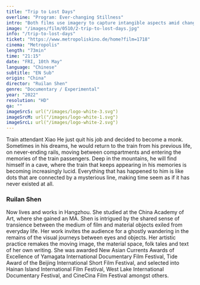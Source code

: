 ```yaml
---
title: "Trip to Lost Days"
overline: "Program: Ever-changing Stillness"
intro: "Both films use imagery to capture intangible aspects amid change. \"14 Paintings\" explores artists' self-reflection amidst policy shifts. \"Trip to Lost Days\" employs \"still frames\" to depict Xiaohe's transcendent journey."
image: "/images/film/0510/2-trip-to-lost-days.jpg"
info: "/trip-to-lost-days"
ticket: "https://www.metropoliskino.de/home?film=1718"
cinema: "Metropolis"
length: "73min"
time: "21:15"
date: "FRI, 10th May"
language: "Chinese"
subtitle: "EN Sub"
origin: "China"
director: "Ruilan Shen"
genre: "Documentary / Experimental"
year: "2022"
resolution: "HD"
qa: ""
imageSrcS: url("/images/logo-white-3.svg")
imageSrcM: url("/images/logo-white-1.svg")
imageSrcL: url("/images/logo-white-2.svg")
---
```


Train attendant Xiao He just quit his job and decided to become a monk. Sometimes in his dreams, he would return to the train from his previous life, on never-ending rails, moving between compartments and entering the memories of the train passengers. 
Deep in the mountains, he will find himself in a cave, where the train that keeps appearing in his memories is becoming increasingly lucid.
Everything that has happened to him is like dots that are connected by a mysterious line, making time seem as if it has never existed at all.

### Ruilan Shen
Now lives and works in Hangzhou. She studied at the China Academy of Art, where she gained an MA. Shen is intrigued by the shared sense of transience between the medium of film and material objects exiled from everyday life. Her work invites the audience for a ghostly wandering in the remains of the visual journeys between eyes and objects. Her artistic practice remakes the moving image, the material space, folk tales and text of her own writing. She was awarded New Asian Currents Awards of Excellence of Yamagata International Documentary Film Festival, Tide Award of the Beijing International Short Film Festival, and selected into Hainan Island International Film Festival, West Lake International Documentary Festival, and CineCina Film Festival amongst others.
